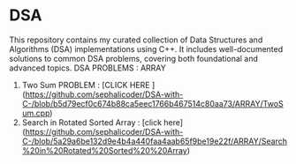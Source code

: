 # DSA
This repository contains my curated collection of Data Structures and Algorithms (DSA) implementations using C++. It includes well-documented solutions to common DSA problems, covering both foundational and advanced topics.
DSA PROBLEMS : 
ARRAY 
1. Two Sum PROBLEM :  [CLICK HERE ] (https://github.com/sephalicoder/DSA-with-C-/blob/b5d79ecf0c674b88ca5eec1766b467514c80aa73/ARRAY/TwoSum.cpp)
2. Search in Rotated Sorted  Array : [click here] (https://github.com/sephalicoder/DSA-with-C-/blob/5a29a6be132d9e4b4a440faa4aab65f9be19e22f/ARRAY/Search%20in%20Rotated%20Sorted%20%20Array)
